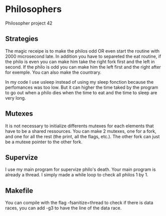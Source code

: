 # Philosophers
Philosopher project 42

## Strategies

The magic receipe is to make the philos odd OR even start the routine with 2000 microsecond late. In addition you have to separeted the eat routine, if the philo is even you can make him take the right fork first and the left in second. If the philo is odd you can make him the left first and the right after for exemple. You can also make the countrary.

In my code I use usleep instead of using my sleep fonction because the perfomances was too low. But it can higher the time taked by the program to go out when a philo dies when the time to eat and the time to sleep are very long.

## Mutexes 

It is not necessary to initialize differents mutexes for each elements that have to be a shared ressources. You can make 2 mutexes, one for a fork, and one for all the rest (the print, all the flags, etc.). The other fork can just be a mutexe pointer to the other fork.

## Supervize

I use my main program for supervize philo's death. Your main program is already a thread. I simply made a while loop to check all philos 1 by 1.

## Makefile
You can compile with the flag -fsanitize=thread to check if there is data races, you can add -g3 to have the line of the data race.
